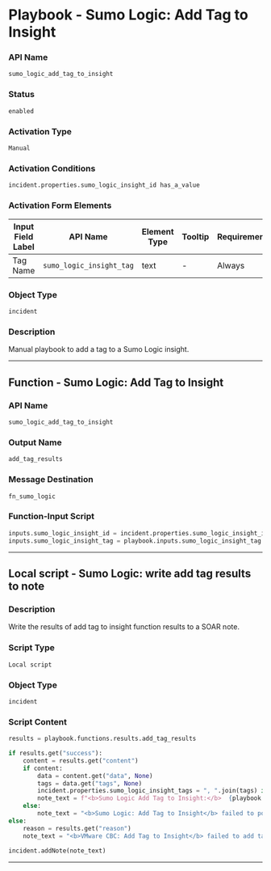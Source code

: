 <!--
    DO NOT MANUALLY EDIT THIS FILE
    THIS FILE IS AUTOMATICALLY GENERATED WITH resilient-sdk codegen
    Generated with resilient-sdk v51.0.2.2.1096
-->

# Playbook - Sumo Logic: Add Tag to Insight

### API Name
`sumo_logic_add_tag_to_insight`

### Status
`enabled`

### Activation Type
`Manual`

### Activation Conditions
`incident.properties.sumo_logic_insight_id has_a_value`

### Activation Form Elements
| Input Field Label | API Name | Element Type | Tooltip | Requirement |
| ----------------- | -------- | ------------ | ------- | ----------- |
| Tag Name | `sumo_logic_insight_tag` | text | - | Always |

### Object Type
`incident`

### Description
Manual playbook to add a tag to a Sumo Logic insight.


---
## Function - Sumo Logic: Add Tag to Insight

### API Name
`sumo_logic_add_tag_to_insight`

### Output Name
`add_tag_results`

### Message Destination
`fn_sumo_logic`

### Function-Input Script
```python
inputs.sumo_logic_insight_id = incident.properties.sumo_logic_insight_id
inputs.sumo_logic_insight_tag = playbook.inputs.sumo_logic_insight_tag
```

---

## Local script - Sumo Logic: write add tag results to note

### Description
Write the results of add tag to insight function results to a SOAR note.

### Script Type
`Local script`

### Object Type
`incident`

### Script Content
```python
results = playbook.functions.results.add_tag_results

if results.get("success"):
    content = results.get("content")
    if content:
        data = content.get("data", None)
        tags = data.get("tags", None)
        incident.properties.sumo_logic_insight_tags = ", ".join(tags) if isinstance(tags, list) else None
        note_text = f"<b>Sumo Logic Add Tag to Insight:</b>  {playbook.inputs.sumo_logic_insight_tag} added."
    else:
        note_text = "<b>Sumo Logic: Add Tag to Insight</b> failed to post tag(s) - no content."
else:
    reason = results.get("reason")
    note_text = "<b>VMware CBC: Add Tag to Insight</b> failed to add tag(s) {reason}."
  
incident.addNote(note_text)
```

---

